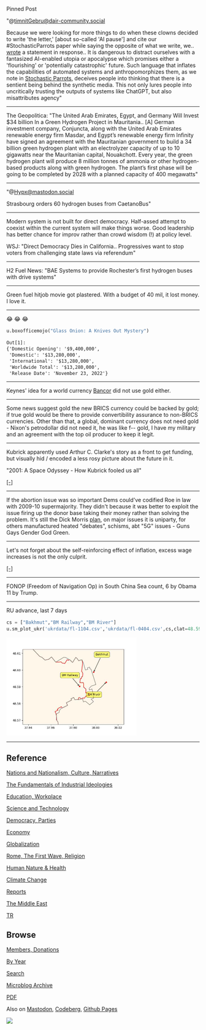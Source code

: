Pinned Post

"@timnitGebru@dair-community.social

Because we were looking for more things to do when these clowns
decided to write 'the letter,' [about so-called 'AI pause'] and cite
our \#StochasticParrots paper while saying the opposite of what we
write, we.. [wrote](https://www.dair-institute.org/blog/letter-statement-March2023)
a statement in response.. It is dangerous to distract ourselves with a fantasized
AI-enabled utopia or apocalypse which promises either a 'flourishing' or
'potentially catastrophic' future. Such language that inflates the capabilities
of automated systems and anthropomorphizes them, as we note in [Stochastic Parrots](https://dl.acm.org/doi/abs/10.1145/3442188.3445922), 
deceives people into thinking that there is a sentient being behind the
synthetic media. This not only lures people into uncritically trusting
the outputs of systems like ChatGPT, but also misattributes agency"

---

The Geopolitica: "The United Arab Emirates, Egypt, and Germany Will
Invest $34 billion In a Green Hydrogen Project in Mauritania.. [A]
German investment company, Conjuncta, along with the United Arab
Emirates renewable energy firm Masdar, and Egypt’s renewable energy
firm Infinity have signed an agreement with the Mauritanian government
to build a 34 billion green hydrogen plant with an electrolyzer
capacity of up to 10 gigawatts near the Mauritanian capital,
Nouakchott. Every year, the green hydrogen plant will produce 8
million tonnes of ammonia or other hydrogen-based products along with
green hydrogen. The plant’s first phase will be going to be completed
by 2028 with a planned capacity of 400 megawatts"

---

"@Hypx@mastodon.social

Strasbourg orders 60 hydrogen buses from CaetanoBus"

---

Modern system is not built for direct democracy. Half-assed attempt to
coexist within the current system will make things worse.  Good
leadership has better chance for improv rather than crowd wisdom (!)
at policy level.

WSJ: "Direct Democracy Dies in California.. Progressives want to stop
voters from challenging state laws via referendum"

---

H2 Fuel News: "BAE Systems to provide Rochester’s first hydrogen buses
with drive systems"

---

Green fuel hitjob movie got plastered. With a budget of 40 mil, it
lost money. I love it.

---

😂 😂 😂 

```python
u.boxofficemojo("Glass Onion: A Knives Out Mystery")
```

```text
Out[1]: 
{'Domestic Opening': '$9,400,000',
 'Domestic': '$13,280,000',
 'International': '$13,280,000',
 'Worldwide Total': '$13,280,000',
 'Release Date': 'November 23, 2022'}
```

---

Keynes' idea for a world currency [Bancor](0119/2019/06/bancor.html)
did not use gold either.

---

Some news suggest gold the new BRICS currency could be backed by gold;
if true gold would be there to provide convertibility assurance to
non-BRICS currencies. Other than that, a global, dominant currency does
not need gold - Nixon's petrodollar did not need it, he was like f--
gold, I have my military and an agreement with the top oil producer
to keep it legit.

---

Kubrick apparently used Arthur C. Clarke's story as a front to get
funding, but visually hid / encoded a less rosy picture about the
future in it.

"2001: A Space Odyssey - How Kubrick fooled us all"

[[-]](https://youtu.be/wxiB3qtMRHc?t=418)

---

If the abortion issue was so important Dems could've codified Roe in
law with 2009-10 supermajority. They didn't because it was better to
exploit the issue firing up the donor base taking their money rather
than solving the problem. It's still the Dick Morris [plan](2021/10/all-too-human.html#triangulation),
on major issues it is uniparty, for others manufactured heated "debates",
schisms, abt "5G" issues - Guns Gays Gender God Green.

---

Let's not forget about the self-reinforcing effect of inflation,
excess wage increases is not the only culprit.

[[-]](2021/01/inflation.html#autocorr)

---

FONOP (Freedom of Navigation Op) in South China Sea count, 6 by Obama 11 by Trump.

---

RU advance, last 7 days

```python
cs = ["Bakhmut","BM Railway","BM River"]
u.sm_plot_ukr('ukrdata/fl-1104.csv','ukrdata/fl-0404.csv',cs,clat=48.59,clon=37.98,zoom=0.005)
```

<img width='340' src='mbl/2023/ukr-7.jpg'/> 

---

## Reference

[Nations and Nationalism, Culture, Narratives](0119/2013/02/nations-and-nationalism.html)

[The Fundamentals of Industrial Ideologies](0119/2011/04/fundamentals-of-industrial-ideologies.html)

[Education, Workplace](0119/2017/09/education-workplace.html)

[Science and Technology](0119/2018/09/science-technology.html)

[Democracy, Parties](0119/2016/11/democracy.html)

[Economy](2021/01/economy.html)

[Globalization](0119/2018/09/globalization.html)

[Rome, The First Wave, Religion](0119/2017/12/rome.html)

[Human Nature & Health](2020/07/human-nature.html)

[Climate Change](2022/01/climate.html)

[Reports](2021/01/reports.html)

[The Middle East](0119/2019/07/middleeast.html)

[TR](../tr/index.html)

## Browse

[Members, Donations](2022/08/members.html)

[By Year](years.html)

[Search](search.html)

[Microblog Archive](mbl/index.html)

[PDF](https://drive.google.com/uc?export=view&id=1FSi-1MnqXVq_PVTEXzzflwN8-7h92N_R)

Also on 
[Mastodon](https://masto.ai/@muratk3n),
[Codeberg](https://muratk5n.codeberg.page/en/),
[Github Pages](https://muratk5n.github.io/thirdwave/en/)

<img src='https://drive.google.com/uc?export=view&id=1zsIeciFSvlr-sWB84Tc0mfZ_NYqn9VQx'/> 

